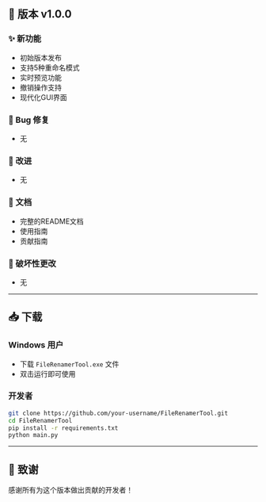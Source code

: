 ## 🎉 版本 v1.0.0

### ✨ 新功能
- 初始版本发布
- 支持5种重命名模式
- 实时预览功能
- 撤销操作支持
- 现代化GUI界面

### 🐛 Bug 修复
- 无

### 🔧 改进
- 无

### 📝 文档
- 完整的README文档
- 使用指南
- 贡献指南

### 🔄 破坏性更改
- 无

---

## 📥 下载

### Windows 用户
- 下载 `FileRenamerTool.exe` 文件
- 双击运行即可使用

### 开发者
```bash
git clone https://github.com/your-username/FileRenamerTool.git
cd FileRenamerTool
pip install -r requirements.txt
python main.py
```

---

## 🙏 致谢
感谢所有为这个版本做出贡献的开发者！ 